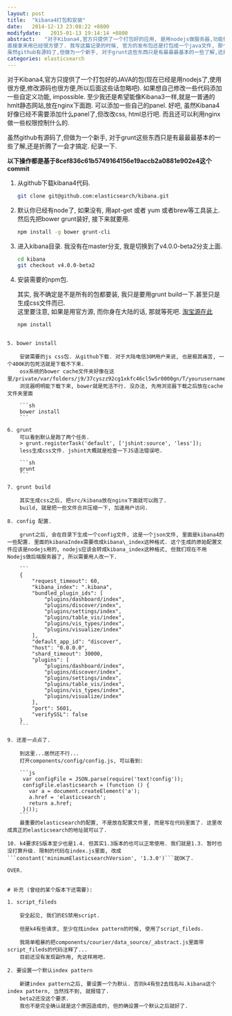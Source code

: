 ```yaml
---
layout: post
title:  "kibana4打包和安装"
date:   2014-12-13 23:08:22 +0800
modifydate:   2015-01-13 19:14:14 +0800
abstract:   "对于Kibana4,官方只提供了一个打包好的应用, 是用nodejs做服务器,功能很简单朴素, 基本上就是对静态页面做了一个窗口, 还有些中间件做日志记录等.<br>
直接拿来用已经很方便了. 我写这篇记录的时候, 官方的发布包还是打包成一个java文件, 那个时候真的很不友好. 所以我折腾了一下, 把前端放在了nginx下面<br>
虽然github有源码了,但做为一个新手, 对于grunt这些东西只是有最最最基本的一些了解,还是折腾了一会才搞定. 纪录一下."
categories: elasticsearch
---
```


对于Kibana4,官方只提供了一个打包好的JAVA的包(现在已经是用nodejs了,使用很方便,修改源码也很方便,所以后面这些话忽略吧). 如果想自己修改一些代码添加一些自定义功能, impossible. 至少我还是希望能像Kibana3一样,就是一普通的hmlt静态网站,放在nginx下面跑. 可以添加一些自己的panel. 好吧, 虽然Kibana4好像已经不需要添加什么panel了,但改改css, html总行吧. 而且还可以利用nginx做一些权限控制什么的.

虽然github有源码了,但做为一个新手, 对于grunt这些东西只是有最最最基本的一些了解,还是折腾了一会才搞定. 纪录一下.

**以下操作都是基于8cef836c61b5749164156e19accb2a0881e902e4这个commit**

1. 从github下载kibana4代码.

    ```sh
    git clone git@github.com:elasticsearch/kibana.git
    ```

2. 默认你已经有node了, 如果没有, 用apt-get 或者 yum 或者brew等工具装上. 然后先把bower grunt装好, 接下来就要用.

    ```sh
    npm install -g bower grunt-cli
    ```

3. 进入kibana目录. 我没有在master分支, 我是切换到了v4.0.0-beta2分支上面.

    ```sh
    cd kibana
    git checkout v4.0.0-beta2
    ```

4. 安装需要的npm包.  

    其实, 我不确定是不是所有的包都要装, 我只是要用grunt build一下.甚至只是生成css文件而已.  
    这里要注意, 如果是用官方源, 而你身在大陆的话, 那就等死吧.
    [淘宝源在此](https://cnodejs.org/topic/4f9904f9407edba21468f31e)

    ```sh
    npm install
```

5. bower install

    安装需要的js css包. 从github下载. 对于大陆电信30M用户来说, 也是极其痛苦, 一个400K的包死活就是下载不下来.  
    osx系统的bower cache文件夹好像在这里/private/var/folders/j9/37cyszz92cg1xkfc46cl5w5r0000gn/T/yourusername/bower
    浏览器明明能下载下来, bower就是死活不行. 没办法, 先用浏览器下载之后放在cache文件夹里面

    ```sh
    bower install
    ```

6. grunt
    可以看到默认是跑了两个任务.
    > grunt.registerTask('default', ['jshint:source', 'less']);
    less生成css文件. jshint大概就是检查一下JS语法错误吧.

    ```sh
    grunt
    ```

7. grunt build

    其实生成css之后, 把src/kibana放在nginx下面就可以跑了.   
    build, 就是把一些文件合并压缩一下, 加速用户访问. 

8. config 配置.

    grunt之后, 会在目录下生成一个config文件, 这是一个json文件, 里面是kibana4的一些配置. 里面的kibanaIndex需要改成kibana\_index这种格式. 这个生成的原始配置文件应该是nodejs用的, nodejs应该会转成kibana_index这种格式, 但我们现在不用Nodejs做后端服务器了, 所以需要用人改一下.

    ```
    {
        "request_timeout": 60,
        "kibana_index": ".kibana",
        "bundled_plugin_ids": [
            "plugins/dashboard/index",
            "plugins/discover/index",
            "plugins/settings/index",
            "plugins/table_vis/index",
            "plugins/vis_types/index",
            "plugins/visualize/index"
        ],
        "default_app_id": "discover",
        "host": "0.0.0.0",
        "shard_timeout": 30000,
        "plugins": [
            "plugins/dashboard/index",
            "plugins/discover/index",
            "plugins/settings/index",
            "plugins/table_vis/index",
            "plugins/vis_types/index",
            "plugins/visualize/index"
        ],
        "port": 5601,
        "verifySSL": false
    }
    ```

9. 还差一点点了.

    到这里...居然还不行...  
    打开components/config/config.js, 可以看到:

    ```js
     var configFile = JSON.parse(require('text!config'));
     configFile.elasticsearch = (function () {
       var a = document.createElement('a');
       a.href = 'elasticsearch';
       return a.href;
     }());
    ```
    最重要的elasticsearch的配置, 不是放在配置文件里, 而是写在代码里面了. 这里改成真正的elasticsearch的地址就可以了. 

10. k4要求ES版本至少也是1.4. 但其实1.3版本的也可以正常使用. 我们就是1.3. 暂时也没打算升级. 限制的代码在index.js里面, 改成```constant('minimumElasticsearchVersion', '1.3.0')```就OK了.

OVER.


# 补充 (曾经的某个版本下还需要):

1. script_fileds

    安全起见, 我们的ES禁用script. 

    但是k4有些请求, 至少在找index pattern的时候, 使用了script_fileds.

    我简单粗暴的把components/courier/data_source/_abstract.js里面带script_fileds的代码注释了...  
    目前还没有发现副作用, 先这样用吧.

2. 要设置一个默认index pattern

    新建index pattern之后, 要设置一个为默认. 否则k4有些2去找名叫.kibana这个index pattern, 当然找不到, 就报错了.  
    beta2还没这个要求.  
    我也不是完全确认就是这个原因造成的, 但的确设置一个默认之后就好了.
